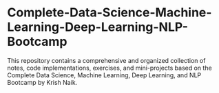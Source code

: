 # Complete-Data-Science-Machine-Learning-Deep-Learning-NLP-Bootcamp
This repository contains a comprehensive and organized collection of notes, code implementations, exercises, and mini-projects based on the Complete Data Science, Machine Learning, Deep Learning, and NLP Bootcamp by Krish Naik.
